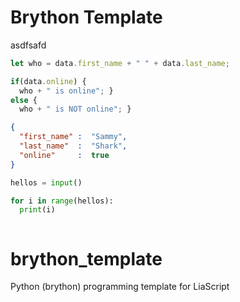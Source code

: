 <!--

author:   Noname

email:    nomail

version:  1.0.0

language: en

narrator: US English Female

comment:  Brython Template

script:   https://brython.info/src/brython.js



-->

# Brython Template

asdfsafd

``` js     -EvalScript.js
let who = data.first_name + " " + data.last_name;

if(data.online) {
  who + " is online"; }
else {
  who + " is NOT online"; }
```
``` json    +Data.json
{
  "first_name" :  "Sammy",
  "last_name"  :  "Shark",
  "online"     :  true
}
```
<script>
  // insert the JSON dataset into the local variable data
  let data = @input(1);

  // eval the script that uses this dataset
  eval(`@input(0)`);
</script>

``` python
hellos = input()

for i in range(hellos):
  print(i)
```
<script>
let output = "";
brython({debug: 1});
window.__BRYTHON__.stdout.write = function(e) { output += e; };


let x = window.__BRYTHON__.python_to_js(`@input`);

eval.call(window, x);

output;
</script>


``` js

```
<script>
@input
</script>



# brython_template
Python (brython) programming template for LiaScript
